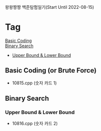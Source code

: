 왕왕짱짱 백준탐험일기(Start Until 2022-08-15)

# Tag
[Basic Coding](#basic-coding-or-brute-force)  
[Binary Search](#binary-search)
- [Upper Bound & Lower Bound](#upper-bound--lower-bound)

## Basic Coding (or Brute Force)
- 10815.cpp (숫자 카드 1)
## Binary Search
### Upper Bound & Lower Bound
- 10816.cpp (숫자 카드 2)